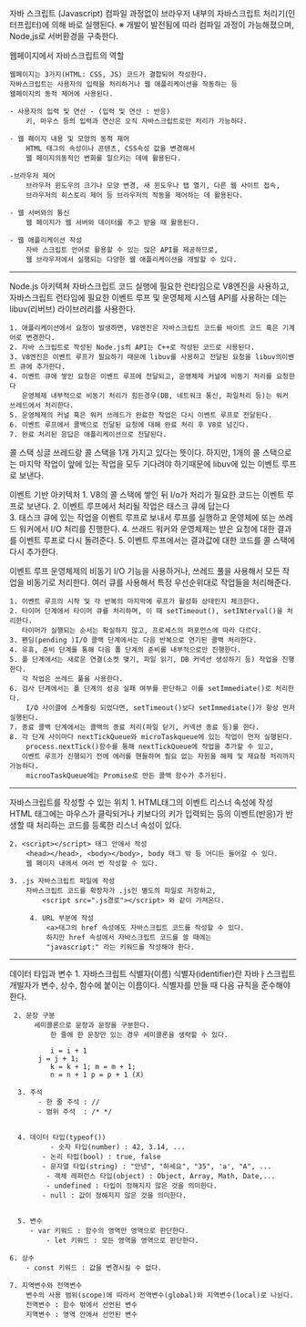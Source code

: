 자바 스크립트 (Javascript)
	컴파일 과정없이 브라우저 내부의 자바스크립트 처리기(인터프립터)에 의해 바로 실행된다.
	※ 개발이 발전됨에 따라 컴파일 과정이 가능해졌으며, Node,js로 서버환경을 구축한다.

웹페이지에서 자바스크립트의 역할

	웹페이지는 3가지(HTML: CSS, JS) 코드가 결합되어 작성한다.
	자바스크립트는 사용자의 입력을 처리하거나 웹 애플리케이션을 작동하는 등
	웹페이지의 동적 제어에 사용된다.

	- 사용자의 입력 및 연산 - (입력 및 연산 : 반응)
		키, 마우스 등의 입력과 연산은 오직 자바스크립트로만 처리가 가능하다.

	- 웹 페이지 내용 및 모양의 동적 제어
		HTML 태그의 속성이나 콘텐츠, CSS속성 값을 변경해서
		웹 페이지의동적인 변화를 일으키는 데에 활용된다.

	-브라우저 제어
		브라우저 윈도우의 크기나 모양 변경, 새 윈도우나 탭 열기, 다른 웹 사이트 접속,
		브라우저의 히스토리 제어 등 브라우저의 작동을 제어하는 데 활용된다.

	- 웹 서버와의 통신
		웹 페이지가 웹 서버와 데이터를 주고 받을 때 활용된다.

	- 웹 애플리케이션 작성
		자바 스크립트 언어로 활용할 수 있는 많은 API를 제공하므로,
		웹 브라우저에서 실행되는 다양한 웹 애플리케이션을 개발할 수 있다.

-----------------------------------------------------------------------------------------------------------------------------

Node.js 아키텍쳐
	자바스크립트 코드 실행에 필요한 런타임으로 V8엔진을 사용하고,
	자바스크립트 런타임에 필요한 이벤트 루프 및 운영체제 시스템 API를 사용하는 데는
	libuv(리버브) 라이브러리를 사용한다.
	
	1. 애플리케이션에서 요청이 발생하면, V8엔진은 자바스크립트 코드를 바이트 코드 혹은 기계어로 변경한다.
	2. 자바 스크립트로 작성된 Node.js의 API는 C++로 작성된 코드로 사용된다. 
	3. V8엔진은 이벤트 루프가 필요하기 때문에 libuv를 사용하고 전달된 요청을 libuv의이벤트 큐에 추가한다. 
	4. 이벤트 큐에 쌓인 요청은 이벤트 루프에 전달되고, 운영체제 커널에 비동기 처리를 요청한다
	   운영체제 내부적으로 비동기 처리가 힘든경우(DB, 네트워크 통신, 파일처리 등)는 워커 쓰레드에서 처리한다.
	5. 운영체제의 커널 혹은 워커 쓰레드가 완료한 작업은 다시 이벤트 루프로 전달된다. 
	6. 이벤트 루프에서 콜백으로 전달된 요청에 대해 완료 처리 후 V8로 넘긴다.
	7. 완료 처리된 응답은 애플리케이션으로 전달된다.

콜 스택
	싱글 쓰레드랑 콜 스택을 1개 가지고 있다는 뜻이다.
	하지만, 1개의 콜 스택으로는 마지막 작업이 앞에 있는 작업을 모두 기다려야 하기때문에
	libuv에 있는 이벤트 루프로 보낸다.

이벤트 기반 아키텍처
	1. V8의 콜 스택에 쌓인 뒤 I/o가  처리가 필요한 코드는 이벤트 루프로 보낸다.
	2. 이벤트 루프에서 처리될 작업은 태스크 큐에 답는다	
	3. 태스크 큐에 있는 작업을 이벤트 루프로 보내서 루프를 실행하고 운영체에 또는 쓰레드 워커에서 I/O 처리를 진행한다.
	4. 쓰래드 워커와 운영체제는 받은 요청에 대한 결과를 이벤트 루프로 다시 돌려준다.
	5. 이벤트 루프에서는 결과값에 대한 코드를 콜 스택에 다시 추가한다.

이벤트 루프
	운영체제의 비동기 I/O 기능을 사용하거나, 쓰레드 풀을 사용해서 모든 작업을 비동기로 처리한다.
	여러 큐를 사용해서 특정 우선순위대로 작업들을 처리해준다.
	
	1. 이벤트 루프의 시작 및 각 반복의 마지막에 루프가 활성화 상태인지 체크한다.
	2. 타이머 단계에서 타이머 큐를 처리하며, 이 때 setTimeout(), setINterval()을 처리한다.
	   타이머가 실행되는 순서는 확실하지 않고, 프로세스의 퍼포먼스에 따라 다르다.
	3. 펜딩(pending )I/O 콜백 단계에서는 다음 반복으로 연기된 콜백 처리한다.
	4. 유휴, 준비 단계를 통해 다음 폴 단계의 준비를 내부적으로만 진행한다.
	5. 폴 단계에서는 새로운 연결(소켓 맺기, 파일 읽기, DB 커넥션 생성하기 등) 작업을 진행한다.
	   각 작업은 쓰레드 풀을 사용한다.
	6. 검사 단계에서는 폴 단계의 성공 실패 여부를 판단하고 이를 setImmediate()로 처리한다.
	    I/O 사이클에 스케줄링 되었다면, setTimeout()보다 setImmediate()가 항상 먼저 실행된다.
	7. 종료 콜백 단계에서는 콜백의 종료 처리(파일 닫기, 커넥션 종료 등)를 한다.
	8. 각 단계 사이마다 nextTickQueue와 microTaskqueue에 있는 작업이 먼저 실행된다.
	    process.nextTick()함수를 통해 nextTickQueue에 작업을 추가할 수 있고,
	   이벤트 루프가 진행되기 전에 에러를 핸들하며 필요 없는 자원을 해제 및 재요청 처리까지 가능하다.
	    microoTaskQueue에는 Promise로 만든 콜백 함수가 추가된다.

-------------------------------------------------------------------------------------------------------------------------------------
자바스크립트를 작성할 수 있는 위치
	1. HTML태그의 이벤트 리스너 속성에 작성
		HTML 태그에는 마우스가 클릭되거나 키보다의 키가 입력되는 등의 이벤트(반응)가 반생할 때
		처리하는 코드를 등록한 리스너 속성이 있다.

	2. <script></script> 태그 안에서 작성
		<head></head>, <body></body>, body 태그 밖 등 어디든 들어갈 수 있다.
		웹 페이지 내에서 여러 번 작성할 수 있다.

	3. .js 자바스크립트 파일에 작성
 		자바스크립트 코드를 확장자가 .js인 별도의 파일로 저장하고,
      		<script src=".js경로"></script> 와 같이 가져온다.

  		 4. URL 부분에 작성
     		 <a>태그의 href 속성에도 자바스크립트 코드를 작성할 수 있다.
     		 하지만 href 속성에서 자바스크립트 코드를 쓸 때에는 
     		 "javascript:" 라는 키워드를 작성해야 한다.

-------------------------------------------------------------------------------------------------------------------------------------
데이터 타입과 변수
	1. 자바스크립트 식별자(이름)
		식별자(identifier)란 자바ㅏ스크립트 개발자가 변수, 상수, 함수에 붙이는 이름이다.
		식별자를 만들 때 다음 규칙을 준수해야 한다.
		
 	 2. 문장 구분
   		  세미콜론으로 문장과 문장을 구분한다.
    		  한 줄에 한 문장만 있는 경우 세미콜론을 생략할 수 있다.
   
    		  i = i + 1
   		   j = j + 1;
    		  k = k + 1; m = m + 1;
    		  n = n + 1 p = p + 1 (X)

 	  3. 주석
   		   - 한 줄 주석 : //
   		   - 범위 주석  : /* */


 	  4. 데이터 타입(typeof())
    		  - 숫자 타입(number) : 42, 3.14, ...
      		- 논리 타입(bool) : true, false
      		- 문자열 타입(string) : "안녕", "하세요", "35", 'a', "A", ...
     		 - 객체 레퍼런스 타입(object) : Object, Array, Math, Date,...
     		 - undefined : 타입이 정해지지 않은 것을 의미한다.
      		- null : 값이 정해지지 않은 것을 의미한다.


 	  5. 변수
   		 - var 키워드 : 함수의 영역만 영역으로 판단한다.
     		 - let 키워드 : 모든 영역을 영역으로 판단한다.

	6. 상수
		- const 키워드 : 값을 변경시킬 수 없다.

	7. 지역변수와 전역변수
		변수의 사용 범위(scope)에 따라서 전역변수(global)와 지역변수(local)로 나뉜다.
		전역변수 : 함수 밖에서 선언된 변수
		지역변수 : 영역 안에서 선언된 변수



























